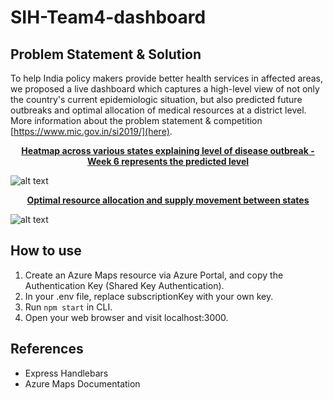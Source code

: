 # SIH-Team4-dashboard
## Problem Statement & Solution
To help India policy makers provide better health services in affected areas, we proposed a live dashboard which captures a high-level view of not only the country's current epidemiologic situation, but also predicted future outbreaks and optimal allocation of medical resources at a district level. More information about the problem statement & competition [https://www.mic.gov.in/si2019/](here).

<p align="center"><b><ins>Heatmap across various states explaining level of disease outbreak - Week 6 represents the predicted level</b></ins></p>

![alt text](https://drive.google.com/uc?export=download&id=13JJEPYvfcMwykIGGCLI-XfFKo9PZ8AiR)

<p align="center"><ins><b>Optimal resource allocation and supply movement between states</b></ins></p>

![alt text](https://drive.google.com/uc?export=download&id=1kyN4tBkS8p4IBeF4Fv5frClD5Fx28Yf2) 

## How to use
1. Create an Azure Maps resource via Azure Portal, and copy the Authentication Key (Shared Key Authentication).
2. In your .env file, replace subscriptionKey with your own key.
3. Run `npm start` in CLI.
4. Open your web browser and visit localhost:3000.

## References
- Express Handlebars
- Azure Maps Documentation 